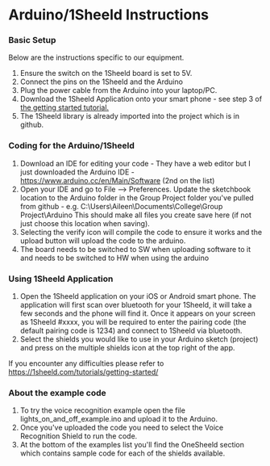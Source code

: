 # Arduino/1Sheeld Instructions
### Basic Setup
Below are the instructions specific to our equipment.
1. Ensure the switch on the 1Sheeld board is set to 5V.
1. Connect the pins on the 1Sheeld and the Arduino
1. Plug the power cable from the Arduino into your laptop/PC.
1. Download the 1Sheeld Application onto your smart phone - see step 3 of [the getting started tutorial.](https://1sheeld.com/tutorials/getting-started/)  
1. The 1Sheeld library is already imported into the project which is in github.

### Coding for the Arduino/1Sheeld
1. Download an IDE for editing your code - They have a web editor but I just downloaded the Arduino IDE - https://www.arduino.cc/en/Main/Software (2nd on the list)
1. Open your IDE and go to File --> Preferences. Update the sketchbook location to the Arduino folder in the Group Project folder you've pulled from github - e.g. C:\Users\Aileen\Documents\College\Group Project\Arduino  This should make all files you create save here (if not just choose this location when saving).
1. Selecting the verify icon will compile the code to ensure it works and the upload button will upload the code to the arduino.
1. The board needs to be switched to SW when uploading software to it and needs to be switched to HW when using the arduino

### Using 1Sheeld Application
1. Open the 1Sheeld application on your iOS or Android smart phone. The application will first scan over bluetooth for your 1Sheeld, it will take a few seconds and the phone will find it. Once it appears on your screen as 1Sheeld #xxxx, you will be required to enter the pairing code (the default pairing code is 1234) and connect to 1Sheeld via bluetooth.
1. Select the shields you would like to use in your Arduino sketch (project) and press on the multiple shields icon at the top right of the app. 

If you encounter any difficulties please refer to https://1sheeld.com/tutorials/getting-started/

### About the example code
1. To try the voice recognition example open the file lights_on_and_off_example.ino and upload it to the Arduino.
1. Once you've uploaded the code you need to select the Voice Recognition Shield to run the code.
1. At the bottom of the examples list you'll find the OneSheeld section which contains sample code for each of the shields available.




